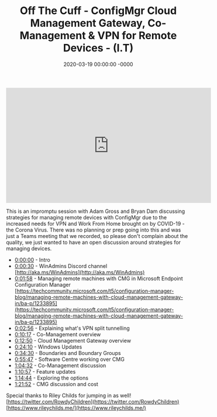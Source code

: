 ﻿---
layout: post
title: "Off The Cuff - ConfigMgr Cloud Management Gateway, Co-Management & VPN for Remote Devices - (I.T)"
date: 2020-03-19 00:00:00 -0000
categories:
---

<iframe loading="lazy" width="560" height="315" src="https://www.youtube.com/embed/RkLqVCak6Ps" title="YouTube video player" frameborder="0" allow="accelerometer; autoplay; clipboard-write; encrypted-media; gyroscope; picture-in-picture" allowfullscreen></iframe>

This is an impromptu session with Adam Gross and Bryan Dam discussing strategies for managing remote devices with ConfigMgr due to the increased needs for VPN and Work From Home brought on by COVID-19 - the Corona Virus. There was no planning or prep going into this and was just a Teams meeting that we recorded, so please don't complain about the quality, we just wanted to have an open discussion around strategies for managing devices.

- [0:00:00](https://www.youtube.com/watch?v=RkLqVCak6Ps&t=0s) - Intro  
- [0:00:30](https://www.youtube.com/watch?v=RkLqVCak6Ps&t=30s) - WinAdmins Discord channel  
[http://aka.ms/WinAdmins](http://aka.ms/WinAdmins)  
- [0:01:58](https://www.youtube.com/watch?v=RkLqVCak6Ps&t=118s) - Managing remote machines with CMG in Microsoft Endpoint Configuration Manager  
[https://techcommunity.microsoft.com/t5/configuration-manager-blog/managing-remote-machines-with-cloud-management-gateway-in/ba-p/1233895](https://techcommunity.microsoft.com/t5/configuration-manager-blog/managing-remote-machines-with-cloud-management-gateway-in/ba-p/1233895)  
- [0:02:56](https://www.youtube.com/watch?v=RkLqVCak6Ps&t=176s) - Explaining what's VPN split tunnelling  
- [0:10:17](https://www.youtube.com/watch?v=RkLqVCak6Ps&t=617s) - Co-Management overview  
- [0:12:50](https://www.youtube.com/watch?v=RkLqVCak6Ps&t=770s) - Cloud Management Gateway overview  
- [0:24:10](https://www.youtube.com/watch?v=RkLqVCak6Ps&t=1450s) - Windows Updates  
- [0:34:30](https://www.youtube.com/watch?v=RkLqVCak6Ps&t=2070s) - Boundaries and Boundary Groups  
- [0:55:47](https://www.youtube.com/watch?v=RkLqVCak6Ps&t=3347s) - Software Centre working over CMG  
- [1:04:32](https://www.youtube.com/watch?v=RkLqVCak6Ps&t=332s) - Co-Management discussion  
- [1:10:57](https://www.youtube.com/watch?v=RkLqVCak6Ps&t=717s) - Feature updates  
- [1:14:44](https://www.youtube.com/watch?v=RkLqVCak6Ps&t=944s) - Exploring the options  
- [1:21:52](https://www.youtube.com/watch?v=RkLqVCak6Ps&t=1372s) - CMG discussion and cost  

Special thanks to Riley Childs for jumping in as well!
[https://twitter.com/RowdyChildren](https://twitter.com/RowdyChildren)
[https://www.rileychilds.me/](https://www.rileychilds.me/)

